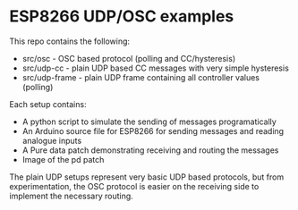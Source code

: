 # ESP8266 UDP/OSC examples

This repo contains the following:

- src/osc - OSC based protocol (polling and CC/hysteresis)
- src/udp-cc - plain UDP based CC messages with very simple hysteresis
- src/udp-frame - plain UDP frame containing all controller values (polling)

Each setup contains:

- A python script to simulate the sending of messages programatically
- An Arduino source file for ESP8266 for sending messages and reading analogue inputs
- A Pure data patch demonstrating receiving and routing the messages
- Image of the pd patch

The plain UDP setups represent very basic UDP based protocols, but from
experimentation, the OSC protocol is easier on the receiving side to implement
the necessary routing.
